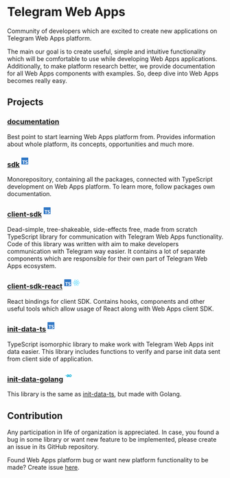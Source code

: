# Telegram Web Apps

Community of developers which are excited to create new applications on Telegram
Web Apps platform.

The main our goal is to create useful, simple and intuitive functionality which
will be comfortable to use while developing Web Apps applications. Additionally,
to make platform research better, we provide documentation for all Web Apps
components with examples. So, deep dive into Web Apps becomes really easy.

## Projects

### [documentation](https://github.com/Telegram-Web-Apps/documentation)

Best point to start learning Web Apps platform from. Provides information about
whole platform, its concepts, opportunities and much more.

### [sdk](https://github.com/Telegram-Web-Apps/sdk) <sup><img src="./static/ts.svg" alt="ts" width="16"/></sup>

Monorepository, containing all the packages, connected with TypeScript
development on Web Apps platform. To learn more, follow packages own
documentation.

### [client-sdk](https://github.com/Telegram-Web-Apps/client-sdk) <sup><img src="./static/ts.svg" alt="ts" width="16"/></sup>

Dead-simple, tree-shakeable, side-effects free, made from scratch TypeScript
library for communication with Telegram Web Apps functionality. Code of this
library was written with aim to make developers communication with Telegram way
easier. It contains a lot of separate components which are responsible for their
own part of Telegram Web Apps ecosystem.

### [client-sdk-react](https://github.com/Telegram-Web-Apps/client-sdk-react) <sup><img src="./static/ts.svg" alt="ts" width="16"/></sup> <sup><img src="./static/react.svg" alt="react" width="16"/></sup>

React bindings for client SDK. Contains hooks, components and other useful tools
which allow usage of React along with Web Apps client SDK.

### [init-data-ts](https://github.com/Telegram-Web-Apps/init-data-ts) <sup><img src="./static/ts.svg" alt="ts" width="16"/></sup>

TypeScript isomorphic library to make work with Telegram Web Apps init data
easier. This library includes functions to verify and parse init data sent from
client side of application.

### [init-data-golang](https://github.com/Telegram-Web-Apps/init-data-golang) <sup><img src="./static/go.svg" alt="go" width="16"/></sup>

This library is the same
as [init-data-ts](https://github.com/Telegram-Web-Apps/init-data-ts), but made
with Golang.

## Contribution

Any participation in life of organization is appreciated. In case, you found a
bug in some library or want new feature to be implemented, please create an
issue in its GitHub repository.

Found Web Apps platform bug or want new platform functionality to be made?
Create
issue [here](https://github.com/Telegram-Web-Apps/client-sdk/issues/new/choose). 
